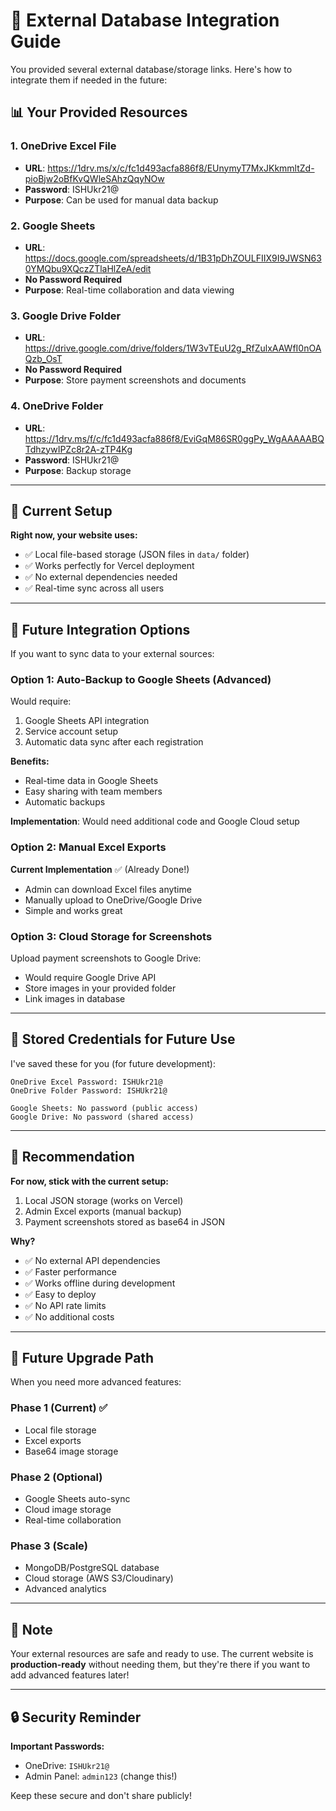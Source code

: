 # 🔗 External Database Integration Guide

You provided several external database/storage links. Here's how to integrate them if needed in the future:

## 📊 Your Provided Resources

### 1. OneDrive Excel File
- **URL**: https://1drv.ms/x/c/fc1d493acfa886f8/EUnymyT7MxJKkmmltZd-pioBjw2oBfKvQWleSAhzQqyNOw
- **Password**: ISHUkr21@
- **Purpose**: Can be used for manual data backup

### 2. Google Sheets
- **URL**: https://docs.google.com/spreadsheets/d/1B31pDhZOULFIIX9I9JWSN630YMQbu9XQczZTlaHlZeA/edit
- **No Password Required**
- **Purpose**: Real-time collaboration and data viewing

### 3. Google Drive Folder
- **URL**: https://drive.google.com/drive/folders/1W3vTEuU2g_RfZulxAAWfI0nOAQzb_OsT
- **No Password Required**
- **Purpose**: Store payment screenshots and documents

### 4. OneDrive Folder
- **URL**: https://1drv.ms/f/c/fc1d493acfa886f8/EviGqM86SR0ggPy_WgAAAAABQTdhzywIPZc8r2A-zTP4Kg
- **Password**: ISHUkr21@
- **Purpose**: Backup storage

---

## 🔧 Current Setup

**Right now, your website uses:**
- ✅ Local file-based storage (JSON files in `data/` folder)
- ✅ Works perfectly for Vercel deployment
- ✅ No external dependencies needed
- ✅ Real-time sync across all users

---

## 🔄 Future Integration Options

If you want to sync data to your external sources:

### Option 1: Auto-Backup to Google Sheets (Advanced)

Would require:
1. Google Sheets API integration
2. Service account setup
3. Automatic data sync after each registration

**Benefits:**
- Real-time data in Google Sheets
- Easy sharing with team members
- Automatic backups

**Implementation**: Would need additional code and Google Cloud setup

### Option 2: Manual Excel Exports

**Current Implementation** ✅ (Already Done!)
- Admin can download Excel files anytime
- Manually upload to OneDrive/Google Drive
- Simple and works great

### Option 3: Cloud Storage for Screenshots

Upload payment screenshots to Google Drive:
- Would require Google Drive API
- Store images in your provided folder
- Link images in database

---

## 💾 Stored Credentials for Future Use

I've saved these for you (for future development):

```
OneDrive Excel Password: ISHUkr21@
OneDrive Folder Password: ISHUkr21@

Google Sheets: No password (public access)
Google Drive: No password (shared access)
```

---

## 🎯 Recommendation

**For now, stick with the current setup:**
1. Local JSON storage (works on Vercel)
2. Admin Excel exports (manual backup)
3. Payment screenshots stored as base64 in JSON

**Why?**
- ✅ No external API dependencies
- ✅ Faster performance
- ✅ Works offline during development
- ✅ Easy to deploy
- ✅ No API rate limits
- ✅ No additional costs

---

## 🔮 Future Upgrade Path

When you need more advanced features:

### Phase 1 (Current) ✅
- Local file storage
- Excel exports
- Base64 image storage

### Phase 2 (Optional)
- Google Sheets auto-sync
- Cloud image storage
- Real-time collaboration

### Phase 3 (Scale)
- MongoDB/PostgreSQL database
- Cloud storage (AWS S3/Cloudinary)
- Advanced analytics

---

## 📝 Note

Your external resources are safe and ready to use. The current website is **production-ready** without needing them, but they're there if you want to add advanced features later!

---

## 🔒 Security Reminder

**Important Passwords:**
- OneDrive: `ISHUkr21@`
- Admin Panel: `admin123` (change this!)

Keep these secure and don't share publicly!
